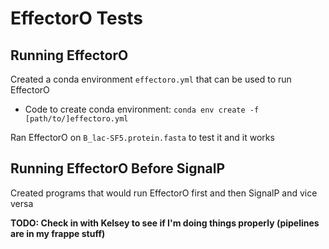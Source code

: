 # EffectorO Tests

## Running EffectorO

Created a conda environment `effectoro.yml` that can be used to run EffectorO

- Code to create conda environment: `conda env create -f [path/to/]effectoro.yml`

Ran EffectorO on `B_lac-SF5.protein.fasta` to test it and it works

## Running EffectorO Before SignalP

Created programs that would run EffectorO first and then SignalP and vice versa

**TODO: Check in with Kelsey to see if I'm doing things properly (pipelines are in my frappe stuff)**

